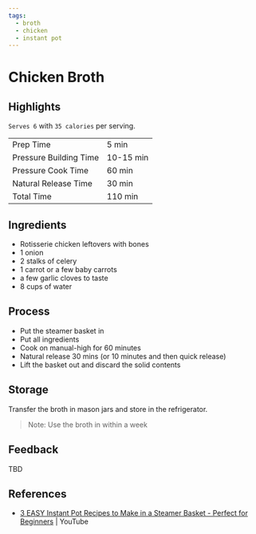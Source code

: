 ```yaml
---
tags:
  - broth
  - chicken
  - instant pot
---
```


# Chicken Broth

## Highlights

`Serves 6` with `35 calories` per serving.

| | |
|----|-----|
| Prep Time             | 5 min     |
| Pressure Building Time| 10-15 min |
| Pressure Cook Time    | 60 min    |
| Natural Release Time  | 30 min    |
| Total Time            | 110 min   |

## Ingredients

* Rotisserie chicken leftovers with bones
* 1 onion
* 2 stalks of celery
* 1 carrot or a few baby carrots
* a few garlic cloves to taste
* 8 cups of water

## Process

* Put the steamer basket in
* Put all ingredients
* Cook on manual-high for 60 minutes
* Natural release 30 mins (or 10 minutes and then quick release)
* Lift the basket out and discard the solid contents

## Storage

Transfer the broth in mason jars and store in the refrigerator.

> Note: Use the broth in within a week

## Feedback

TBD

## References

* [3 EASY Instant Pot Recipes to Make in a Steamer Basket - Perfect for Beginners](https://www.youtube.com/watch?v=yah0cUxpSgs&t=82s&ab_channel=SixSisters%27Stuff) | YouTube
